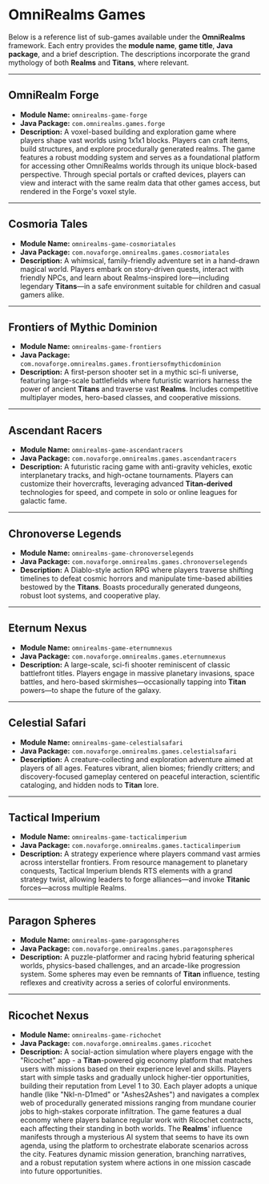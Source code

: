 # OmniRealms Games

Below is a reference list of sub-games available under the **OmniRealms** framework. Each entry provides the **module name**, **game title**, **Java package**, and a brief description. The descriptions incorporate the grand mythology of both **Realms** and **Titans**, where relevant.

---

## OmniRealm Forge
- **Module Name:** `omnirealms-game-forge`
- **Java Package:** `com.omnirealms.games.forge`
- **Description:** A voxel-based building and exploration game where players shape vast worlds using 1x1x1 blocks. Players can craft items, build structures, and explore procedurally generated realms. The game features a robust modding system and serves as a foundational platform for accessing other OmniRealms worlds through its unique block-based perspective. Through special portals or crafted devices, players can view and interact with the same realm data that other games access, but rendered in the Forge's voxel style.

---

## Cosmoria Tales
- **Module Name:** `omnirealms-game-cosmoriatales`
- **Java Package:** `com.novaforge.omnirealms.games.cosmoriatales`
- **Description:** A whimsical, family-friendly adventure set in a hand-drawn magical world. Players embark on story-driven quests, interact with friendly NPCs, and learn about Realms-inspired lore—including legendary **Titans**—in a safe environment suitable for children and casual gamers alike.

---

## Frontiers of Mythic Dominion
- **Module Name:** `omnirealms-game-frontiers`
- **Java Package:** `com.novaforge.omnirealms.games.frontiersofmythicdominion`
- **Description:** A first-person shooter set in a mythic sci-fi universe, featuring large-scale battlefields where futuristic warriors harness the power of ancient **Titans** and traverse vast **Realms**. Includes competitive multiplayer modes, hero-based classes, and cooperative missions.

---

## Ascendant Racers
- **Module Name:** `omnirealms-game-ascendantracers`
- **Java Package:** `com.novaforge.omnirealms.games.ascendantracers`
- **Description:** A futuristic racing game with anti-gravity vehicles, exotic interplanetary tracks, and high-octane tournaments. Players can customize their hovercrafts, leveraging advanced **Titan-derived** technologies for speed, and compete in solo or online leagues for galactic fame.

---

## Chronoverse Legends
- **Module Name:** `omnirealms-game-chronoverselegends`
- **Java Package:** `com.novaforge.omnirealms.games.chronoverselegends`
- **Description:** A Diablo-style action RPG where players traverse shifting timelines to defeat cosmic horrors and manipulate time-based abilities bestowed by the **Titans**. Boasts procedurally generated dungeons, robust loot systems, and cooperative play.

---

## Eternum Nexus
- **Module Name:** `omnirealms-game-eternumnexus`
- **Java Package:** `com.novaforge.omnirealms.games.eternumnexus`
- **Description:** A large-scale, sci-fi shooter reminiscent of classic battlefront titles. Players engage in massive planetary invasions, space battles, and hero-based skirmishes—occasionally tapping into **Titan** powers—to shape the future of the galaxy.

---

## Celestial Safari
- **Module Name:** `omnirealms-game-celestialsafari`
- **Java Package:** `com.novaforge.omnirealms.games.celestialsafari`
- **Description:** A creature-collecting and exploration adventure aimed at players of all ages. Features vibrant, alien biomes; friendly critters; and discovery-focused gameplay centered on peaceful interaction, scientific cataloging, and hidden nods to **Titan** lore.

---

## Tactical Imperium
- **Module Name:** `omnirealms-game-tacticalimperium`
- **Java Package:** `com.novaforge.omnirealms.games.tacticalimperium`
- **Description:** A strategy experience where players command vast armies across interstellar frontiers. From resource management to planetary conquests, Tactical Imperium blends RTS elements with a grand strategy twist, allowing leaders to forge alliances—and invoke **Titanic** forces—across multiple Realms.

---

## Paragon Spheres
- **Module Name:** `omnirealms-game-paragonspheres`
- **Java Package:** `com.novaforge.omnirealms.games.paragonspheres`
- **Description:** A puzzle-platformer and racing hybrid featuring spherical worlds, physics-based challenges, and an arcade-like progression system. Some spheres may even be remnants of **Titan** influence, testing reflexes and creativity across a series of colorful environments.

---

## Ricochet Nexus
- **Module Name:** `omnirealms-game-richochet`
- **Java Package:** `com.novaforge.omnirealms.games.ricochet`
- **Description:** A social-action simulation where players engage with the "Ricochet" app - a **Titan**-powered gig economy platform that matches users with missions based on their experience level and skills. Players start with simple tasks and gradually unlock higher-tier opportunities, building their reputation from Level 1 to 30. Each player adopts a unique handle (like "Nkl-n-D1med" or "Ashes2Ashes") and navigates a complex web of procedurally generated missions ranging from mundane courier jobs to high-stakes corporate infiltration. The game features a dual economy where players balance regular work with Ricochet contracts, each affecting their standing in both worlds. The **Realms**' influence manifests through a mysterious AI system that seems to have its own agenda, using the platform to orchestrate elaborate scenarios across the city. Features dynamic mission generation, branching narratives, and a robust reputation system where actions in one mission cascade into future opportunities.